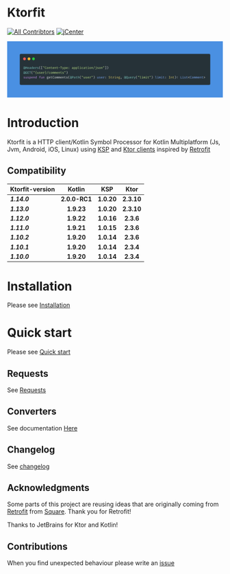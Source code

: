 <h1>Ktorfit</h1>

[![All Contribtors](https://img.shields.io/badge/Maven-Central-download.svg?style=flat-square)](https://mvnrepository.com/artifact/de.jensklingenberg.ktorfit)
[![jCenter](https://img.shields.io/badge/Apache-2.0-green.svg)](https://github.com/Foso/Ktorfit/blob/master/LICENSE)

<p align="center">
  <img src ="https://raw.githubusercontent.com/Foso/Experimental/master/carbon.png"  />
</p>

# Introduction

Ktorfit is a HTTP client/Kotlin Symbol Processor for Kotlin Multiplatform (Js, Jvm, Android, iOS, Linux)
using [KSP](https://github.com/google/ksp) and [Ktor clients](https://ktor.io/docs/getting-started-ktor-client.html)
inspired by [Retrofit](https://square.github.io/retrofit/)

## Compatibility

| Ktorfit-version          |          Kotlin           |           KSP           |    Ktor    |
|--------------------------|:-------------------------:|:-----------------------:|:----------:|
| **_1.14.0_**             |       **2.0.0-RC1**       |       **1.0.20**        | **2.3.10** |
| **_1.13.0_**             |        **1.9.23**         |       **1.0.20**        | **2.3.10** |
| **_1.12.0_**             |        **1.9.22**         |       **1.0.16**        | **2.3.6**  |
| **_1.11.0_**             |        **1.9.21**         |       **1.0.15**        | **2.3.6**  |
| **_1.10.2_**             |        **1.9.20**         |       **1.0.14**        | **2.3.6**  |
| **_1.10.1_**             |        **1.9.20**         |       **1.0.14**        | **2.3.4**  |
| **_1.10.0_**             |        **1.9.20**         |       **1.0.14**        | **2.3.4**  |


# Installation

Please see [Installation](./installation.md)

# Quick start

Please see [Quick start](./quick-start.md)

## Requests

See [Requests](./requests.md)

## Converters

See documentation [Here](./converters/converters.md)

## Changelog

See [changelog](./CHANGELOG.md)

## Acknowledgments

Some parts of this project are reusing ideas that are originally coming
from [Retrofit](https://square.github.io/retrofit/) from [Square](https://github.com/square). Thank you for Retrofit!

Thanks to JetBrains for Ktor and Kotlin!

## Contributions

When you find unexpected behaviour please write an [issue](https://github.com/Foso/Ktorfit/issues/new/choose)
